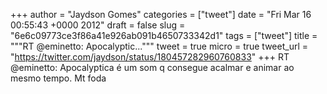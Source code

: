 
+++
author = "Jaydson Gomes"
categories = ["tweet"]
date = "Fri Mar 16 00:55:43 +0000 2012"
draft = false
slug = "6e6c09773ce3f86a41e926ab091b4650733342d1"
tags = ["tweet"]
title = """RT @eminetto: Apocalyptic..."""
tweet = true
micro = true
tweet_url = "https://twitter.com/jaydson/status/180457282960760833"
+++
RT @eminetto: Apocalyptica é um som q consegue acalmar e animar ao mesmo tempo. Mt foda
